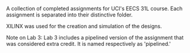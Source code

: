 A collection of completed assignments for UCI's EECS 31L course. Each assignment is separated into their distinctive folder.

XILINX was used for the creation and simulation of the designs.

Note on Lab 3: Lab 3 includes a pipelined version of the assignment that was considered extra credit. It is named respectively as 'pipelined.'
